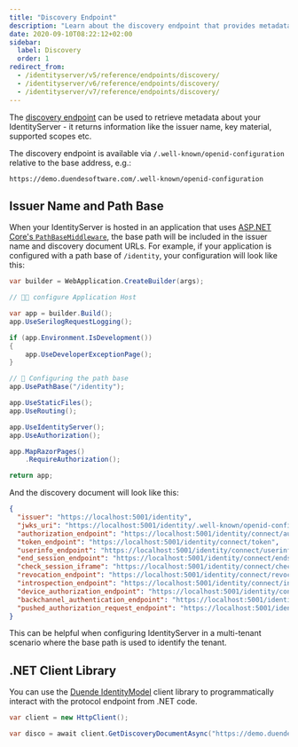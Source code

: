 ```yaml
---
title: "Discovery Endpoint"
description: "Learn about the discovery endpoint that provides metadata about your IdentityServer configuration, including issuer name, key material, and supported scopes."
date: 2020-09-10T08:22:12+02:00
sidebar:
  label: Discovery
  order: 1
redirect_from:
  - /identityserver/v5/reference/endpoints/discovery/
  - /identityserver/v6/reference/endpoints/discovery/
  - /identityserver/v7/reference/endpoints/discovery/
---
```


The [discovery endpoint](https://openid.net/specs/openid-connect-discovery-1_0.html) can be used to retrieve metadata
about your IdentityServer - it returns information like the issuer name, key material, supported scopes etc.

The discovery endpoint is available via `/.well-known/openid-configuration` relative to the base address, e.g.:

```text
https://demo.duendesoftware.com/.well-known/openid-configuration
```

## Issuer Name and Path Base

When your IdentityServer is hosted in an application that uses [ASP.NET Core's `PathBaseMiddleware`](https://learn.microsoft.com/en-us/dotnet/api/microsoft.aspnetcore.builder.extensions.usepathbasemiddleware), the base path will be
included in the issuer name and discovery document URLs. For example, if your application is configured with a path base
of `/identity`, your configuration will look like this:

```csharp title="Program.cs"
var builder = WebApplication.CreateBuilder(args);

// 👨‍💻 configure Application Host

var app = builder.Build();
app.UseSerilogRequestLogging();

if (app.Environment.IsDevelopment())
{
    app.UseDeveloperExceptionPage();
}

// 👋 Configuring the path base
app.UsePathBase("/identity");

app.UseStaticFiles();
app.UseRouting();

app.UseIdentityServer();
app.UseAuthorization();

app.MapRazorPages()
    .RequireAuthorization();

return app;
```

And the discovery document will look like this:

```json title=".well-known/openid-configuration"
{
  "issuer": "https://localhost:5001/identity",
  "jwks_uri": "https://localhost:5001/identity/.well-known/openid-configuration/jwks",
  "authorization_endpoint": "https://localhost:5001/identity/connect/authorize",
  "token_endpoint": "https://localhost:5001/identity/connect/token",
  "userinfo_endpoint": "https://localhost:5001/identity/connect/userinfo",
  "end_session_endpoint": "https://localhost:5001/identity/connect/endsession",
  "check_session_iframe": "https://localhost:5001/identity/connect/checksession",
  "revocation_endpoint": "https://localhost:5001/identity/connect/revocation",
  "introspection_endpoint": "https://localhost:5001/identity/connect/introspect",
  "device_authorization_endpoint": "https://localhost:5001/identity/connect/deviceauthorization",
  "backchannel_authentication_endpoint": "https://localhost:5001/identity/connect/ciba",
  "pushed_authorization_request_endpoint": "https://localhost:5001/identity/connect/par"
}
```

This can be helpful when configuring IdentityServer in a multi-tenant scenario where the base path is used to
identify the tenant.

## .NET Client Library

You can use the [Duende IdentityModel](/identitymodel/index.mdx) client library to programmatically interact with
the protocol endpoint from .NET code.

```cs
var client = new HttpClient();

var disco = await client.GetDiscoveryDocumentAsync("https://demo.duendesoftware.com");
```
